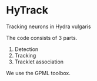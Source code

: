 # HyTrack
Tracking neurons in Hydra vulgaris

The code consists of 3 parts.

1. Detection
2. Tracking 
3. Tracklet association

We use the GPML toolbox.

